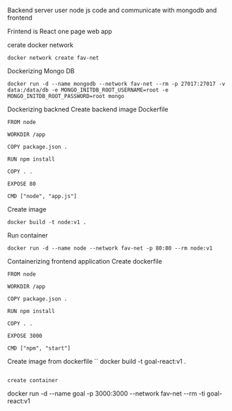 Backend server user node js  code and communicate with mongodb and frontend

Frintend is React one page web app


cerate docker network
```
docker network create fav-net
```
Dockerizing Mongo DB
```
docker run -d --name mongodb --network fav-net --rm -p 27017:27017 -v data:/data/db -e MONGO_INITDB_ROOT_USERNAME=root -e MONGO_INITDB_ROOT_PASSWORD=root mongo
```

Dockerizing backned
Create backend image
Dockerfile
```
FROM node

WORKDIR /app

COPY package.json .

RUN npm install

COPY . .

EXPOSE 80

CMD ["node", "app.js"]
```

Create image
```
docker build -t node:v1 .
```

Run container
```
docker run -d --name node --network fav-net -p 80:80 --rm node:v1
```

Containerizing frontend application
Create dockerfile
```
FROM node

WORKDIR /app

COPY package.json .

RUN npm install

COPY . .

EXPOSE 3000

CMD ["npm", "start"]
```
Create image from dockerfile
``
docker build -t goal-react:v1 .
```

create container
```
docker run -d --name goal -p 3000:3000 --network fav-net --rm -ti goal-react:v1
```
